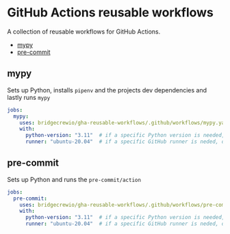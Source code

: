 # GitHub Actions reusable workflows

A collection of reusable workflows for GitHub Actions.

- [mypy](#mypy)
- [pre-commit](#pre-commit)

## mypy

Sets up Python, installs `pipenv` and the projects dev dependencies and lastly runs `mypy`

```yaml
jobs:
  mypy:
    uses: bridgecrewio/gha-reusable-workflows/.github/workflows/mypy.yaml@main
    with:
      python-version: "3.11"  # if a specific Python version is needed, defaults to "3.7"
      runner: "ubuntu-20.04"  # if a specific GitHub runner is neded, defaults to "ubuntu-latest"
```

## pre-commit

Sets up Python and runs the `pre-commit/action`

```yaml
jobs:
  pre-commit:
    uses: bridgecrewio/gha-reusable-workflows/.github/workflows/pre-commit.yaml@main
    with:
      python-version: "3.11"  # if a specific Python version is needed, defaults to "3.7"
      runner: "ubuntu-20.04"  # if a specific GitHub runner is neded, defaults to "ubuntu-latest"
```
